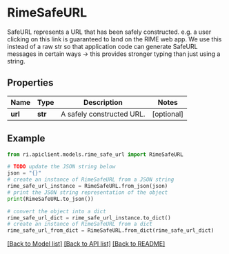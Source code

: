 # RimeSafeURL

SafeURL represents a URL that has been safely constructed. e.g. a user clicking on this link is guaranteed to land on the RIME web app. We use this instead of a raw str so that application code can generate SafeURL messages in certain ways -> this provides stronger typing than just using a string.

## Properties

Name | Type | Description | Notes
------------ | ------------- | ------------- | -------------
**url** | **str** | A safely constructed URL. | [optional] 

## Example

```python
from ri.apiclient.models.rime_safe_url import RimeSafeURL

# TODO update the JSON string below
json = "{}"
# create an instance of RimeSafeURL from a JSON string
rime_safe_url_instance = RimeSafeURL.from_json(json)
# print the JSON string representation of the object
print(RimeSafeURL.to_json())

# convert the object into a dict
rime_safe_url_dict = rime_safe_url_instance.to_dict()
# create an instance of RimeSafeURL from a dict
rime_safe_url_from_dict = RimeSafeURL.from_dict(rime_safe_url_dict)
```
[[Back to Model list]](../README.md#documentation-for-models) [[Back to API list]](../README.md#documentation-for-api-endpoints) [[Back to README]](../README.md)

